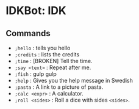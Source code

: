 # IDKBot: IDK

## Commands

  - `;hello` : tells you hello
  - `;credits` : lists the credits
  - `;time` : \[BROKEN\]  Tell the time.
  - `;say <text>` : Repeat after me.
  - `;fish` : gulp gulp
  - `;help` : Gives you the help message in Swedish
  - `;pasta` : A link to a picture of pasta.
  - `;calc <expr>` : A calculator.
  - `;roll <sides>` : Roll a dice with sides `<sides>`.
